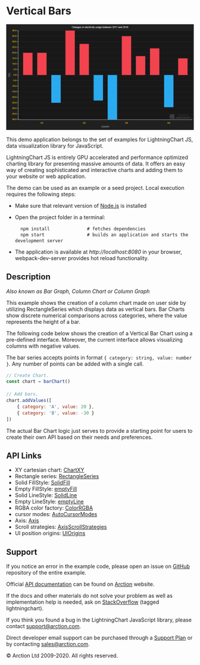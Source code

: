 # Vertical Bars

![Vertical Bars](verticalBars.png)

This demo application belongs to the set of examples for LightningChart JS, data visualization library for JavaScript.

LightningChart JS is entirely GPU accelerated and performance optimized charting library for presenting massive amounts of data. It offers an easy way of creating sophisticated and interactive charts and adding them to your website or web application.

The demo can be used as an example or a seed project. Local execution requires the following steps:

- Make sure that relevant version of [Node.js](https://nodejs.org/en/download/) is installed
- Open the project folder in a terminal:

        npm install              # fetches dependencies
        npm start                # builds an application and starts the development server

- The application is available at *http://localhost:8080* in your browser, webpack-dev-server provides hot reload functionality.


## Description

*Also known as Bar Graph, Column Chart or Column Graph*

This example shows the creation of a column chart made on user side by utilizing RectangleSeries which displays data as vertical bars. Bar Charts show discrete numerical comparisons across categories, where the value represents the height of a bar.

The following code below shows the creation of a Vertical Bar Chart using a pre-defined interface. Moreover, the current interface allows visualizing columns with negative values.

The bar series accepts points in format `{ category: string, value: number }`. Any number of points can be added with a single call.

```javascript
// Create Chart.
const chart = barChart()

// Add bars.
chart.addValues([
    { category: 'A', value: 20 },
    { category: 'B', value: -30 }
])
```

The actual Bar Chart logic just serves to provide a starting point for users to create their own API based on their needs and preferences.


## API Links

* XY cartesian chart: [ChartXY]
* Rectangle series: [RectangleSeries]
* Solid FillStyle: [SolidFill]
* Empty FillStyle: [emptyFill]
* Solid LineStyle: [SolidLine]
* Empty LineStyle: [emptyLine]
* RGBA color factory: [ColorRGBA]
* cursor modes: [AutoCursorModes]
* Axis: [Axis]
* Scroll strategies: [AxisScrollStrategies]
* UI position origins: [UIOrigins]


## Support

If you notice an error in the example code, please open an issue on [GitHub][0] repository of the entire example.

Official [API documentation][1] can be found on [Arction][2] website.

If the docs and other materials do not solve your problem as well as implementation help is needed, ask on [StackOverflow][3] (tagged lightningchart).

If you think you found a bug in the LightningChart JavaScript library, please contact support@arction.com.

Direct developer email support can be purchased through a [Support Plan][4] or by contacting sales@arction.com.

[0]: https://github.com/Arction/
[1]: https://www.arction.com/lightningchart-js-api-documentation/
[2]: https://www.arction.com
[3]: https://stackoverflow.com/questions/tagged/lightningchart
[4]: https://www.arction.com/support-services/

© Arction Ltd 2009-2020. All rights reserved.


[ChartXY]: https://www.arction.com/lightningchart-js-api-documentation/v1.3.0/classes/chartxy.html
[RectangleSeries]: https://www.arction.com/lightningchart-js-api-documentation/v1.3.0/classes/rectangleseries.html
[SolidFill]: https://www.arction.com/lightningchart-js-api-documentation/v1.3.0/classes/solidfill.html
[emptyFill]: https://www.arction.com/lightningchart-js-api-documentation/v1.3.0/globals.html#emptyfill
[SolidLine]: https://www.arction.com/lightningchart-js-api-documentation/v1.3.0/classes/solidline.html
[emptyLine]: https://www.arction.com/lightningchart-js-api-documentation/v1.3.0/globals.html#emptyline
[ColorRGBA]: https://www.arction.com/lightningchart-js-api-documentation/v1.3.0/globals.html#colorrgba
[AutoCursorModes]: https://www.arction.com/lightningchart-js-api-documentation/v1.3.0/enums/autocursormodes.html
[Axis]: https://www.arction.com/lightningchart-js-api-documentation/v1.3.0/classes/axis.html
[AxisScrollStrategies]: https://www.arction.com/lightningchart-js-api-documentation/v1.3.0/globals.html#axisscrollstrategies
[UIOrigins]: https://www.arction.com/lightningchart-js-api-documentation/v1.3.0/globals.html#uiorigins

